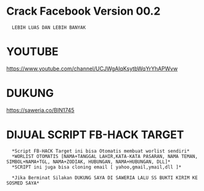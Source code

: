 # Crack Facebook Version 00.2 

      LEBIH LUAS DAN LEBIH BANYAK

# YOUTUBE 

https://www.youtube.com/channel/UCJWgAlqKsytbWqYrYhAPWvw

# DUKUNG 
https://saweria.co/BIN1745

# DIJUAL SCRIPT FB-HACK TARGET

      *Script FB-HACK Target ini bisa Otomatis membuat worlist sendiri*
      *WORLIST OTOMATIS [NAMA+TANGGAL LAHIR,KATA-KATA PASARAN, NAMA TEMAN, SIMBOL+NAMA+TGL, NAMA+ZODIAK, HUBUNGAN, NAMA+HUBUNGAN, DLL]*
      *SCRIPT ini juga bisa cloning email [ yahoo,gmail,ymail,dll ]*
      
      *Jika Berminat Silakan DUKUNG SAYA DI SAWERIA LALU SS BUKTI KIRIM KE SOSMED SAYA*
